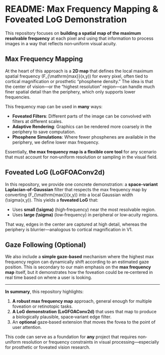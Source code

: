 # README: Max Frequency Mapping & Foveated LoG Demonstration

This repository focuses on **building a spatial map of the maximum resolvable frequency** at each pixel and using that information to process images in a way that reflects non‐uniform visual acuity.

## Max Frequency Mapping

At the heart of this approach is a **2D map** that defines the local maximum spatial frequency \(F_{\mathrm{max}}(x,y)\) for every pixel, often tied to cortical magnification or prosthetic “phosphene density.” The idea is that the center of vision—or the “highest resolution” region—can handle much finer spatial detail than the periphery, which only supports lower frequencies.

This frequency map can be used in **many** ways:
- **Foveated Filters**: Different parts of the image can be convolved with filters at different scales.
- **Adaptive Rendering**: Graphics can be rendered more coarsely in the periphery to save computation.
- **Phosphene Simulations**: Where fewer phosphenes are available in the periphery, we define lower max frequency.

Essentially, **the max frequency map is a flexible core tool** for any scenario that must account for non‐uniform resolution or sampling in the visual field.

## Foveated LoG (LoGFOAConv2d)

In this repository, we provide one concrete demonstration: a **space‐variant Laplacian‐of‐Gaussian** filter that respects the max frequency map by converting \(F_{\mathrm{max}}(x,y)\) into a local Gaussian width \(\sigma(x,y)\). This yields a **foveated LoG** that:
- Uses **small \(\sigma\)** (high‐frequency) near the most resolvable region.
- Uses **large \(\sigma\)** (low‐frequency) in peripheral or low‐acuity regions.

That way, edges in the center are captured at high detail, whereas the periphery is blurrier—analogous to cortical magnification in V1.

## Gaze Following (Optional)

We also include a **simple gaze‐based** mechanism where the highest max frequency region can dynamically shift according to an estimated gaze position. This is secondary to our main emphasis on the **max frequency map** itself, but it demonstrates how the foveation could be re‐centered in real time based on where a user is looking.

---

**In summary**, this repository highlights:
1. **A robust max frequency map** approach, general enough for multiple foveation or retinotopic tasks.
2. **A LoG demonstration (LoGFOAConv2d)** that uses that map to produce a biologically plausible, space‐variant edge filter.
3. An **optional** gaze‐based extension that moves the fovea to the point of user attention.

This code can serve as a foundation for **any** project that requires non‐uniform resolution or frequency constraints in visual processing—especially for prosthetic or foveated vision research.
